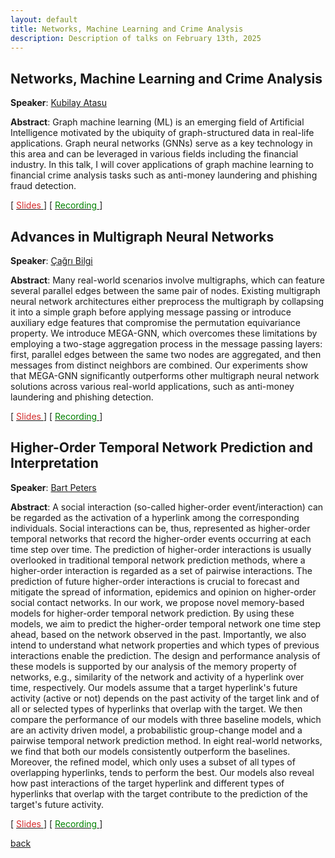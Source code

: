 ```yaml
---
layout: default
title: Networks, Machine Learning and Crime Analysis
description: Description of talks on February 13th, 2025
---
```




## Networks, Machine Learning and Crime Analysis


**Speaker**: [Kubilay Atasu](https://atasu-kubilay.github.io/)

**Abstract**: Graph machine learning (ML) is an emerging field of Artificial Intelligence motivated by the ubiquity of graph-structured data in real-life applications. Graph neural networks (GNNs) serve as a key technology in this area and can be leveraged in various fields including the financial industry. In this talk, I will cover applications of graph machine learning to financial crime analysis tasks such as anti-money laundering and phishing fraud detection.

[ [<span style="color:#D22B2B">Slides</span>
    ](../slides/20250213_atasu.pdf) ]  [ [<span style="color:green">Recording</span>
    ](https://www.youtube.com/watch?v=_olB33NSCfM&ab_channel=Elvinisufi) ] 


## Advances in Multigraph Neural Networks

**Speaker**: [Çağrı Bilgi](https://hcagri.github.io/)

**Abstract**: Many real-world scenarios involve multigraphs, which can feature several parallel edges between the same pair of nodes. Existing multigraph neural network architectures either preprocess the multigraph by collapsing it into a simple graph before applying message passing or introduce auxiliary edge features that compromise the permutation equivariance property. We introduce MEGA-GNN, which overcomes these limitations by employing a two-stage aggregation process in the message passing layers: first, parallel edges between the same two nodes are aggregated, and then messages from distinct neighbors are combined. Our experiments show that MEGA-GNN significantly outperforms other multigraph neural network solutions across various real-world applications, such as anti-money laundering and phishing detection.

[ [<span style="color:#D22B2B">Slides</span>
    ](../slides/20250213_bilgi.pdf) ]  [ [<span style="color:green">Recording</span>
    ](https://www.youtube.com/watch?v=ybwnFTR2_BM&ab_channel=Elvinisufi) ] 


## Higher-Order Temporal Network Prediction and Interpretation

**Speaker**: [Bart Peters](https://www.tudelft.nl/ewi/over-de-faculteit/afdelingen/intelligent-systems/multimedia-computing/people/bart-peters)

**Abstract**: A social interaction (so-called higher-order event/interaction) can be regarded as the activation of a hyperlink among the corresponding individuals. Social interactions can be, thus, represented as higher-order temporal networks that record the higher-order events occurring at each time step over time. The prediction of higher-order interactions is usually overlooked in traditional temporal network prediction methods, where a higher-order interaction is regarded as a set of pairwise interactions. The prediction of future higher-order interactions is crucial to forecast and mitigate the spread of information, epidemics and opinion on higher-order social contact networks. 
In our work, we propose novel memory-based models for higher-order temporal network prediction. By using these models, we aim to predict the higher-order temporal network one time step ahead, based on the network observed in the past. Importantly, we also intend to understand what network properties and which types of previous interactions enable the prediction. The design and performance analysis of these models is supported by our analysis of the memory property of networks, e.g., similarity of the network and activity of a hyperlink over time, respectively. Our models assume that a target hyperlink's future activity (active or not) depends on the past activity of the target link and of all or selected types of hyperlinks that overlap with the target. We then compare the performance of our models with three baseline models, which are an activity driven model, a probabilistic group-change model and a pairwise temporal network prediction method. In eight real-world networks, we find that both our models consistently outperform the baselines. Moreover, the refined model, which only uses a subset of all types of overlapping hyperlinks, tends to perform the best. Our models also reveal how past interactions of the target hyperlink and different types of hyperlinks that overlap with the target contribute to the prediction of the target's future activity.

[ [<span style="color:#D22B2B">Slides</span>
    ](../slides/20250213_peters.pdf) ]  [ [<span style="color:green">Recording</span>
    ](https://www.youtube.com/watch?v=vRXYNumvPc8&ab_channel=Elvinisufi) ] 


[back](../index.md#february-13th-2025-networks-and-crime-analysis)
